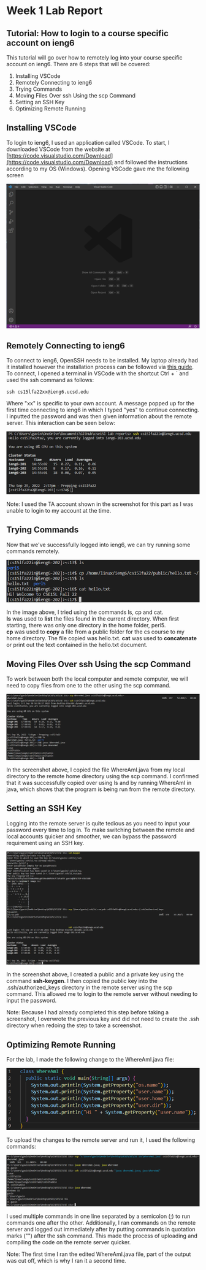 # Week 1 Lab Report
## **Tutorial: How to login to a course specific account on ieng6**
This tutorial will go over how to remotely log into your course specific account on ieng6. There are 6 steps that will be covered:
1. Installing VSCode
2. Remotely Connecting to ieng6
3. Trying Commands
4. Moving Files Over ssh Using the scp Command
5. Setting an SSH Key
6. Optimizing Remote Running

## Installing VSCode
To login to ieng6, I used an application called VSCode. To start, I downloaded VSCode from the website at [https://code.visualstudio.com/Download](https://code.visualstudio.com/Download) and followed the instructions according to my OS (Windows). Opening VSCode gave me the following screen

![Image](VSCode_screenshot.png)

## Remotely Connecting to ieng6
To connect to ieng6, OpenSSH needs to be installed. My laptop already had it installed however the installation process can be followed via [this guide](https://learn.microsoft.com/en-us/windows-server/administration/openssh/openssh_install_firstuse?tabs=gui). To connect, I opened a terminal in VSCode with the shortcut Ctrl + ` and used the ssh command as follows:
```
ssh cs15lfa22xx@ieng6.ucsd.edu
```
Where "xx" is specific to your own account. A message popped up for the first time connecting to ieng6 in which I typed "yes" to continue connecting. I inputted the password and was then given information about the remote server. This interaction can be seen below:


![Image](connecting_to_remote_server.png)

Note: I used the TA account shown in the screenshot for this part as I was unable to login to my account at the time.

## Trying Commands
Now that we've successfully logged into ieng6, we can try running some commands remotely.

![Image](trying_commands.png)

In the image above, I tried using the commands ls, cp and cat.  
**ls** was used to **list** the files found in the current directory. When first starting, there was only one directory in the home folder, perl5.  
**cp** was used to **copy** a file from a public folder for the cs course to my home directory. The file copied was hello.txt.
**cat** was used to **concatenate** or print out the text contained in the hello.txt document.

## Moving Files Over ssh Using the scp Command
To work between both the local computer and remote computer, we will need to copy files from one to the other using the scp command.

![Image](scp.png)

In the screenshot above, I copied the file WhereAmI.java from my local directory to the remote home directory using the scp command. I confirmed that it was successfully copied over using ls and by running WhereAmI in java, which shows that the program is being run from the remote directory.

## Setting an SSH Key
Logging into the remote server is quite tedious as you need to input your password every time to log in. To make switching between the remote and local accounts quicker and smoother, we can bypass the password requirement using an SSH key.

![Image](sshkeygen.png)

In the screenshot above, I created a public and a private key using the command **ssh-keygen**. I then copied the public key into the .ssh/authorized_keys directory in the remote server using the scp command. This allowed me to login to the remote server without needing to input the password.  

Note: Because I had already completed this step before taking a screenshot, I overwrote the previous key and did not need to create the .ssh directory when redoing the step to take a screenshot.

## Optimizing Remote Running

For the lab, I made the following change to the WhereAmI.java file:

![Image](edited_whereami.png)

To upload the changes to the remote server and run it, I used the following commands:

![Image](optimizing_remote_running.png)

I used multiple commands in one line separated by a semicolon (;) to run commands one after the other. Additionally, I ran commands on the remote server and logged out immediately after by putting commands in quotation marks ("") after the ssh command. This made the process of uploading and compiling the code on the remote server quicker.

Note: The first time I ran the edited WhereAmI.java file, part of the output was cut off, which is why I ran it a second time.
